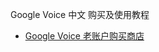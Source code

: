 Google Voice 中文 购买及使用教程<br>
<ul dir="auto">
<li><a href="https://github.com/GoogleVoiceShop/GoogleVoice/issues/1">Google Voice 老账户购买商店</a></li>
</ul>
